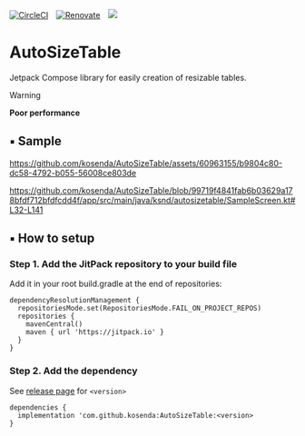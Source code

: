 [![CircleCI](https://circleci.com/gh/circleci/circleci-docs.svg?style=svg)](https://github.com/kosenda/AutoSizeTable)　[![Renovate](https://img.shields.io/badge/renovate-enabled-brightgreen.svg?style=flat)](https://renovatebot.com)　[![](https://jitpack.io/v/kosenda/AutoSizeTable.svg)](https://jitpack.io/#kosenda/AutoSizeTable)

# AutoSizeTable
Jetpack Compose library for easily creation of resizable tables. 

> [!WARNING]
> **Poor performance**

## ▪ Sample
https://github.com/kosenda/AutoSizeTable/assets/60963155/b9804c80-dc58-4792-b055-56008ce803de

https://github.com/kosenda/AutoSizeTable/blob/99719f4841fab6b03629a178bfdf712bfdfcdd4f/app/src/main/java/ksnd/autosizetable/SampleScreen.kt#L32-L141



## ▪ How to setup

### Step 1. Add the JitPack repository to your build file
Add it in your root build.gradle at the end of repositories:
```
dependencyResolutionManagement {
  repositoriesMode.set(RepositoriesMode.FAIL_ON_PROJECT_REPOS)
  repositories {
    mavenCentral()
    maven { url 'https://jitpack.io' }
  }
}
```

### Step 2. Add the dependency 
See [release page](https://github.com/kosenda/AutoSizeTable/releases) for `<version>`
```
dependencies {
  implementation 'com.github.kosenda:AutoSizeTable:<version>
}
```
